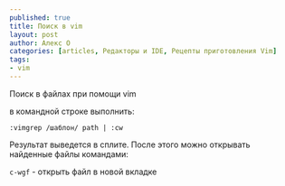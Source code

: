 ```yaml
---
published: true
title: Поиск в vim
layout: post
author: Алекс О 
categories: [articles, Редакторы и IDE, Рецепты приготовления Vim]
tags:
- vim
---
```


Поиск в файлах при помощи vim

в командной строке выполнить:

`:vimgrep /шаблон/ path | :cw`

Результат выведется в сплите. После этого можно открывать найденные файлы командами:

`c-wgf` - открыть файл в новой вкладке
